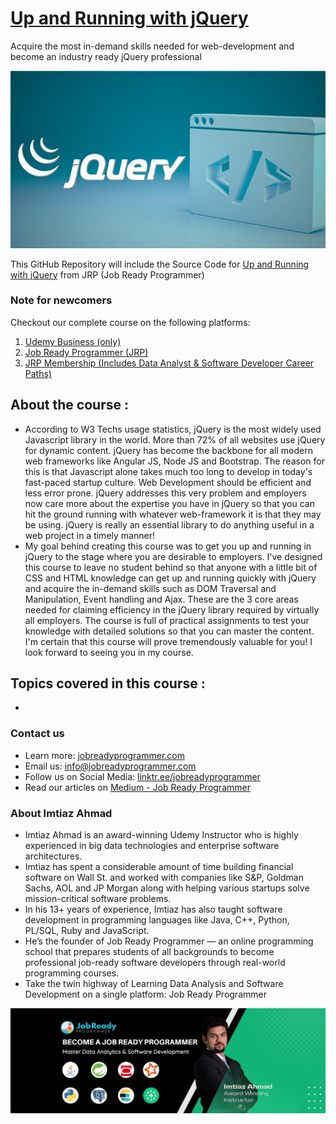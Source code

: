 # [Up and Running with jQuery](https://www.jobreadyprogrammer.com/p/up-and-running-with-jquery)

Acquire the most in-demand skills needed for web-development and become an industry ready jQuery professional

<img title="JRP Up and Running with jQuery Course New Banner" alt="JRP Up and Running with jQuery Course New Banner" src="https://raw.githubusercontent.com/JobReadyProgrammer/Up-and-Running-with-jQuery/refs/heads/main/JRP%20Up%20and%20Running%20with%20jQuery%20Course%20New%20Banner.jpg">

This GitHub Repository will include the Source Code for [Up and Running with jQuery](https://www.jobreadyprogrammer.com/p/up-and-running-with-jquery) from JRP (Job Ready Programmer)

### Note for newcomers

Checkout our complete course on the following platforms:
1. [Udemy Business (only)](https://www.udemy.com/course/up-and-running-with-jquery/?instructorPreviewMode=guest)
2. [Job Ready Programmer (JRP)](https://www.jobreadyprogrammer.com/p/up-and-running-with-jquery)
3. [JRP Membership (Includes Data Analyst & Software Developer Career Paths)](https://www.jobreadyprogrammer.com/p/all-access-pass?coupon_code=GET_HIRED_ALREADY)

## About the course :

- According to W3 Techs usage statistics, jQuery is the most widely used Javascript library in the world. More than 72% of all websites use jQuery for dynamic content. jQuery has become the backbone for all modern web frameworks like Angular JS, Node JS and Bootstrap. The reason for this is that Javascript alone takes much too long to develop in today's fast-paced startup culture. Web Development should be efficient and less error prone. jQuery addresses this very problem and employers now care more about the expertise you have in jQuery so that you can hit the ground running with whatever web-framework it is that they may be using. jQuery is really an essential library to do anything useful in a web project in a timely manner!
- My goal behind creating this course was to get you up and running in jQuery to the stage where you are desirable to employers. I've designed this course to leave no student behind so that anyone with a little bit of CSS and HTML knowledge can get up and running quickly with jQuery and acquire the in-demand skills such as DOM Traversal and Manipulation, Event handling and Ajax. These are the 3 core areas needed for claiming efficiency in the jQuery library required by virtually all employers. The course is full of practical assignments to test your knowledge with detailed solutions so that you can master the content. I'm certain that this course will prove tremendously valuable for you! I look forward to seeing you in my course.

## Topics covered in this course :

- 

### Contact us
- Learn more: [jobreadyprogrammer.com](https://jobreadyprogrammer.com/)
- Email us: info@jobreadyprogrammer.com
- Follow us on Social Media: [linktr.ee/jobreadyprogrammer](https://linktr.ee/jobreadyprogrammer)
- Read our articles on [Medium - Job Ready Programmer](https://jobreadyprogrammer.medium.com/)

### About Imtiaz Ahmad

- Imtiaz Ahmad is an award-winning Udemy Instructor who is highly experienced in big data technologies and enterprise software architectures.
- Imtiaz has spent a considerable amount of time building financial software on Wall St. and worked with companies like S&P, Goldman Sachs, AOL and JP Morgan along with helping various startups solve mission-critical software problems.
- In his 13+ years of experience, Imtiaz has also taught software development in programming languages like Java, C++, Python, PL/SQL, Ruby and JavaScript.
- He’s the founder of Job Ready Programmer — an online programming school that prepares students of all backgrounds to become professional job-ready software developers through real-world programming courses.
- Take the twin highway of Learning Data Analysis and Software Development on a single platform: Job Ready Programmer

<img title="a title" alt="Alt text" src="https://raw.githubusercontent.com/JobReadyProgrammer/JobReadyProgrammer/main/JRP_GitHub_Banner.png" onclick="https://www.jobreadyprogrammer.com/p/all-access-pass?coupon_code=GET_HIRED_ALREADY">
